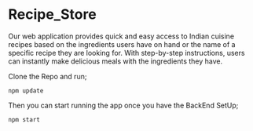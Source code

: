 # Recipe_Store
Our web application provides quick and easy access to Indian cuisine recipes based on the ingredients users have on hand or the name of a specific recipe they are looking for. With step-by-step instructions, users can instantly make delicious meals with the ingredients they have.

Clone the Repo and run; 
```
npm update
```
Then you can start running the app once you have the BackEnd SetUp;

```
npm start
```
